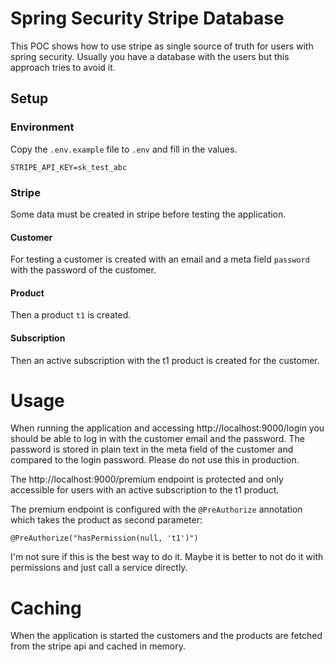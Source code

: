 # Spring Security Stripe Database

This POC shows how to use stripe as single source of truth for users with spring security.
Usually you have a database with the users but this approach tries to avoid it.

## Setup
### Environment
Copy the `.env.example` file to `.env` and fill in the values.
```
STRIPE_API_KEY=sk_test_abc
```

### Stripe
Some data must be created in stripe before testing the application.
#### Customer
For testing a customer is created with an email and a meta field `password` with the password of the customer.
#### Product
Then a product `t1` is created.
#### Subscription
Then an active subscription with the t1 product is created for the customer.

# Usage
When running the application and accessing http://localhost:9000/login you should be able to log in with the customer email and the password.
The password is stored in plain text in the meta field of the customer and compared to the login password. Please do not use this in production.

The http://localhost:9000/premium endpoint is protected and only accessible for users with an active subscription to the t1 product.

The premium endpoint is configured with the `@PreAuthorize` annotation which takes the product as second parameter:
```
@PreAuthorize("hasPermission(null, 't1')")
```
I'm not sure if this is the best way to do it. Maybe it is better to not do it with permissions and just call a service directly.

# Caching
When the application is started the customers and the products are fetched from the stripe api and cached in memory.